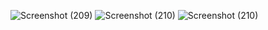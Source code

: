 ![Screenshot (209)](https://github.com/sgrkabadi96/FoodOrderingApp/assets/89317560/9c9f4f34-6d40-48e1-9f28-f72f616ac94a)
![Screenshot (210)](https://github.com/sgrkabadi96/FoodOrderingApp/assets/89317560/eda026c8-1001-42e6-9ea5-67c585e530c3)
![Screenshot (210)](https://github.com/sgrkabadi96/FoodOrderingApp/assets/89317560/82e87e68-aca0-4469-932f-065c7729302f)
